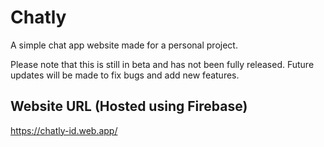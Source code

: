 # Chatly
A simple chat app website made for a personal project.

Please note that this is still in beta and has not been fully released. Future updates will be made to fix bugs and add new features.


## Website URL (Hosted using Firebase)
https://chatly-id.web.app/
